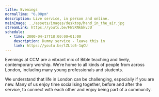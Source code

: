```yaml
---
title: Evenings
normalTime: "6.00pm"
description: Live service, in person and online.
mainImage: ../assets/images/desktop/hand_in_the_air.jpg
streamLink: https://youtu.be/FW5XNkbkvJU
schedule:          
  - time: 2000-04-17T18:00:00+01:00
    description: Dummy service - leave this in
    link: https://youtu.be/lZLto5-1qCU
---
```

Evenings at CCM are a vibrant mix of Bible teaching and lively, contemporary worship. We’re home to all kinds of people from across London, including many young professionals and students.

We understand that life in London can be challenging, especially if you are new. Many of us enjoy time socialising together, before and after the service, to connect with each other and enjoy being part of a community.
